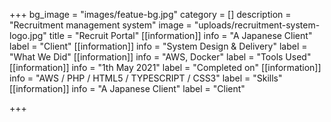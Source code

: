 +++
bg_image = "images/featue-bg.jpg"
category = []
description = "Recruitment management system"
image = "uploads/recruitment-system-logo.jpg"
title = "Recruit Portal"
[[information]]
info = "A Japanese Client"
label = "Client"
[[information]]
info = "System Design & Delivery"
label = "What We Did"
[[information]]
info = "AWS, Docker"
label = "Tools Used"
[[information]]
info = "1th May 2021"
label = "Completed on"
[[information]]
info = "AWS / PHP / HTML5 / TYPESCRIPT / CSS3"
label = "Skills"
[[information]]
info = "A Japanese Client"
label = "Client"

+++
